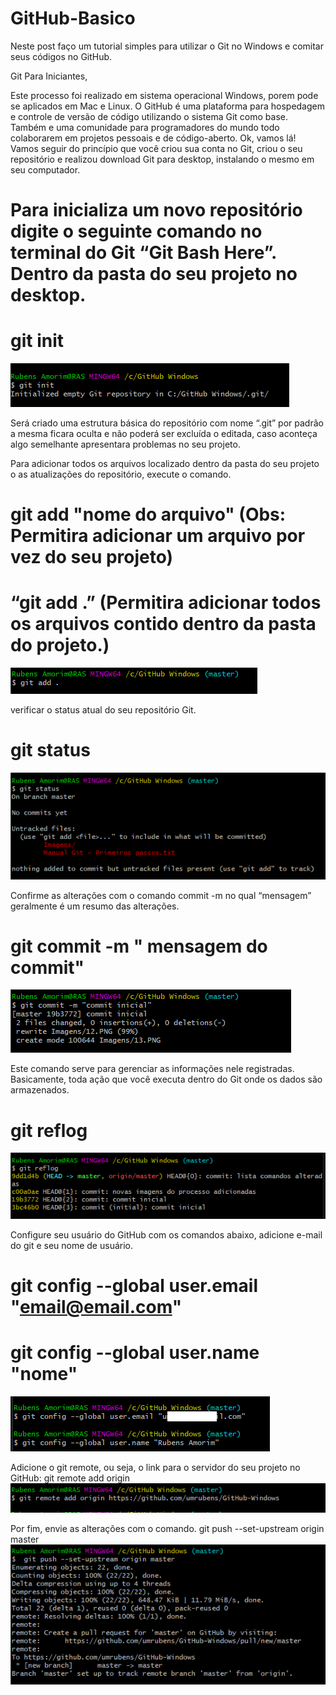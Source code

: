 # GitHub-Basico
Neste post faço um tutorial simples para utilizar o Git no Windows e comitar seus códigos no GitHub. 

Git Para Iniciantes, 

Este processo foi realizado em sistema operacional Windows, porem pode se aplicados em Mac e Linux.
O GitHub é uma plataforma para hospedagem e controle de versão de código utilizando o sistema Git como base. Também e uma comunidade para programadores do mundo todo colaborarem em projetos pessoais e de código-aberto.
Ok, vamos lá!
Vamos seguir do princípio que você criou sua conta no Git, criou o seu repositório e realizou download Git para desktop, instalando o mesmo em seu computador. 

# Para inicializa um novo repositório digite o seguinte comando no terminal do Git “Git Bash Here”. Dentro da pasta do seu projeto no desktop.
# git init
![alt text](https://github.com/umrubens/GitHub-Basico/blob/master/PNG/1.PNG)

Será criado uma estrutura básica do repositório com nome “.git” por padrão a mesma ficara oculta e não poderá ser excluída o editada, caso aconteça algo semelhante apresentara problemas no seu projeto.   

Para adicionar todos os arquivos localizado dentro da pasta do seu projeto o as atualizações do repositório, execute o comando.
# git add "nome do arquivo" (Obs: Permitira adicionar um arquivo por vez do seu projeto) 
# “git add .” (Permitira adicionar todos os arquivos contido dentro da pasta do projeto.)
![alt text](https://github.com/umrubens/GitHub-Basico/blob/master/PNG/2.PNG)

verificar o status atual do seu repositório Git.
# git status
![alt text](https://github.com/umrubens/GitHub-Basico/blob/master/PNG/3.PNG)

Confirme as alterações com o comando commit -m no qual “mensagem” geralmente é um resumo das alterações.
# git commit -m " mensagem do commit"
![alt text](https://github.com/umrubens/GitHub-Basico/blob/master/PNG/4.PNG)

Este comando serve para gerenciar as informações nele registradas. Basicamente, toda ação que você executa dentro do Git onde os dados são armazenados.
# git reflog
![alt text](https://github.com/umrubens/GitHub-Basico/blob/master/PNG/5.PNG)

Configure seu usuário do GitHub com os comandos abaixo, adicione e-mail do git e seu nome de usuário. 
# git config --global user.email "email@email.com"
# git config --global user.name "nome"
![alt text](https://github.com/umrubens/GitHub-Basico/blob/master/PNG/6.PNG)

Adicione o git remote, ou seja, o link para o servidor do seu projeto no GitHub:
git remote add origin <url>
![alt text](https://github.com/umrubens/GitHub-Basico/blob/master/PNG/7.PNG)

Por fim, envie as alterações com o comando.
git push --set-upstream origin master
![alt text](https://github.com/umrubens/GitHub-Basico/blob/master/PNG/8.PNG)
